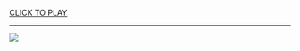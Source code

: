 
<a href="https://premium76.site?title=how_to_hack_planet_clicker_on_cool_math_games&ref=12M">CLICK TO PLAY</a></h3>
<hr>

<a href="https://premium76.site?title=how_to_hack_planet_clicker_on_cool_math_games&ref=12M"><img src="https://clearcache.store/games.png"></a>


